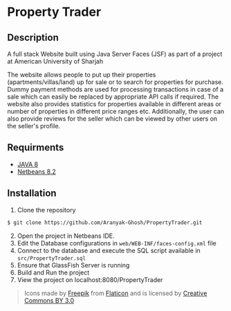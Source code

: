 # Property Trader

## Description
A full stack Website built using Java Server Faces (JSF) as part of a project at American University of Sharjah

The website allows people to put up their properties (apartments/villas/land) up for sale or to search for properties for purchase. Dummy payment methods are used for processing transactions in case of a sale which can easily be replaced by appropriate API calls if required. The website also provides statistics for properties available in different areas or number of properties in different price ranges etc. Additionally, the user can also provide reviews for the seller which can be viewed by other users on the seller's profile.

## Requirments
* [JAVA 8](https://www.java.com/en/download/)
* [Netbeans 8.2](https://netbeans.org/downloads/8.2/)

## Installation
1. Clone the repository
```bash
$ git clone https://github.com/Aranyak-Ghosh/PropertyTrader.git
```
2. Open the project in Netbeans IDE.
3. Edit the Database configurations in `web/WEB-INF/faces-config.xml` file
4. Connect to the database and execute the SQL script available in `src/PropertyTrader.sql`
5. Ensure that GlassFish Server is running
6. Build and Run the project
7. View the project on localhost:8080/PropertyTrader

>Icons made by [Freepik](https://www.freepik.com/) from [Flaticon](https://www.flaticon.com/) and is licensed by [Creative Commons BY 3.0](http://creativecommons.org/licenses/by/3.0/) 